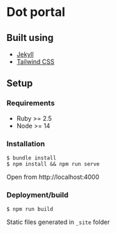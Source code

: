 # Dot portal

## Built using
- [Jekyll](https://jekyllrb.com)
- [Tailwind CSS](https://tailwindcss.com)

## Setup
### Requirements
- Ruby >= 2.5
- Node >= 14

### Installation

```
$ bundle install
$ npm install && npm run serve
```

Open from http://localhost:4000

### Deployment/build

```
$ npm run build
```

Static files generated in `_site` folder
